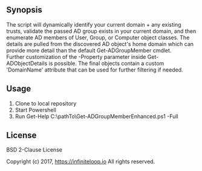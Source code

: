 ## Synopsis

The script will dynamically identify your current domain + any existing trusts, validate the passed AD group exists 
in your current domain, and then enumerate AD members of User, Group, or Computer object classes.  The details 
are pulled from the discovered AD object's home domain which can provide more detail than the default Get-ADGroupMember cmdlet.  
Further customization of the -Property parameter inside Get-ADObjectDetails is possible.  The final objects contain
a custom 'DomainName' attribute that can be used for further filtering if needed.

## Usage

1) Clone to local repository
2) Start Powershell
3) Run Get-Help C:\pathTo\Get-ADGroupMemberEnhanced.ps1 -Full

## License

BSD 2-Clause License

Copyright (c) 2017, https://infiniteloop.io
All rights reserved.

